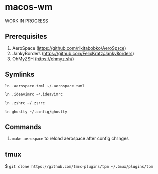 # macos-wm
WORK IN PROGRESS
## Prerequisites
1. AeroSpace (https://github.com/nikitabobko/AeroSpace)
2. JankyBorders (https://github.com/FelixKratz/JankyBorders)
3. OhMyZSH (https://ohmyz.sh/)
 
## Symlinks
```shell
ln .aerospace.toml ~/.aerospace.toml
```

```shell
ln .ideavimrc ~/.ideavimrc
```

```shell
ln .zshrc ~/.zshrc
``` 

```
ln ghostty ~/.config/ghostty
```
## Commands
1. `make aerospace` to reload aerospace after config changes


## tmux 
$ `git clone https://github.com/tmux-plugins/tpm ~/.tmux/plugins/tpm`
